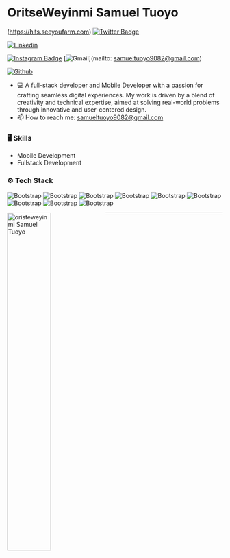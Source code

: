 # OritseWeyinmi Samuel Tuoyo 

(https://hits.seeyoufarm.com)
[![Twitter Badge](https://img.shields.io/badge/-Twitter-1da1f2?labelColor=1da1f2&logo=twitter&logoColor=white&link=https://www.x.com/TuoyoS26091)](https://www.x.com/TuoyoS26091)

[![Linkedin](https://img.shields.io/badge/-LinkedIn-blue?style=flat&logo=Linkedin&logoColor=white)](https://www.linkedin.com/in/samuel-tuoyo-%F0%9F%93%A2-8568b62b6/)

[![Instagram Badge](https://img.shields.io/badge/-Instagram-purple?logo=instagram&logoColor=white&link=https://instagram.com/samueltuoyo9082/)](https://www.instagram.com/samueltuoyo9082/)
[![Gmail](https://img.shields.io/badge/-Gmail-c14438?style=flat&logo=Gmail&logoColor=white)](mailto: samueltuoyo9082@gmail.com)

[![Github](https://img.shields.io/github/followers/samueltuoyo15?label=Follow&style=social)](https://github.com/samueltuoyo15)

- 💻 A full-stack developer and Mobile Developer with a passion for crafting seamless digital experiences. My work is driven by a blend of creativity and technical expertise, aimed at solving real-world problems through innovative and user-centered design.
- 📫 How to reach me: samueltuoyo9082@gmail.com


### 🖥 Skills
- Mobile Development 
- Fullstack Development
### ⚙️ Tech Stack

![Bootstrap](https://img.shields.io/badge/-Typescript-05122A?style=social&logo=Typescript&color=353535) ![Bootstrap](https://img.shields.io/badge/-Javascript-05122A?style=social&logo=Javascript&color=353535) 
![Bootstrap](https://img.shields.io/badge/-Supabase-05122A?style=social&logo=Supabase&color=353535) ![Bootstrap](https://img.shields.io/badge/-MongoDB-05122A?style=social&logo=MongoDB&color=353535) ![Bootstrap](https://img.shields.io/badge/-React-05122A?style=social&logo=React&color=353535) ![Bootstrap](https://img.shields.io/badge/-Node.js-05122A?style=social&logo=Node.js&color=353535) ![Bootstrap](https://img.shields.io/badge/-Express-05122A?style=social&logo=Express&color=353535) ![Bootstrap](https://img.shields.io/badge/-Tailwindcss-05122A?style=social&logo=Tailwindcss&color=353535) ![Bootstrap](https://img.shields.io/badge/-Figma-05122A?style=social&logo=Figma&color=353535) 

<div>
  <img width="45%" align="left" src="https://github-readme-stats.vercel.app/api/top-langs?username=samueltuoyo15 &show_icons=true&locale=en&layout=compact" alt="oristeweyinmi Samuel Tuoyo" />

---
